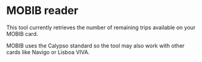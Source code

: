 # MOBIB reader

This tool currently retrieves the number of remaining trips available on your
MOBIB card.

MOBIB uses the Calypso standard so the tool may also work with other cards like
Navigo or Lisboa VIVA.

